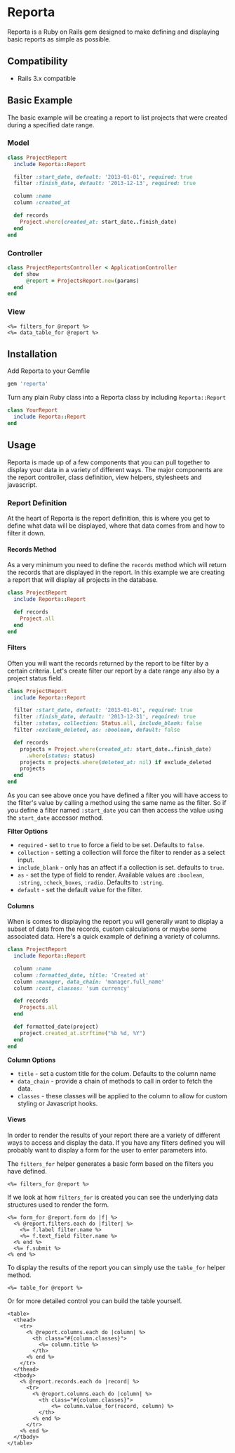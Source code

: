 # Reporta

Reporta is a Ruby on Rails gem designed to make defining and displaying basic reports as simple as possible.

## Compatibility

* Rails 3.x compatible

## Basic Example

The basic example will be creating a report to list projects that were created during a specified date range.

### Model

```ruby
class ProjectReport
  include Reporta::Report

  filter :start_date, default: '2013-01-01', required: true
  filter :finish_date, default: '2013-12-13', required: true

  column :name
  column :created_at

  def records
    Project.where(created_at: start_date..finish_date)
  end
end
```

### Controller

```ruby
class ProjectReportsController < ApplicationController
  def show
      @report = ProjectsReport.new(params)
  end
end
```

### View

```erb
<%= filters_for @report %>
<%= data_table_for @report %>
```

## Installation

Add Reporta to your Gemfile

```ruby
gem 'reporta'
```

Turn any plain Ruby class into a Reporta class by including `Reporta::Report`

```ruby
class YourReport
  include Reporta::Report
end
```

## Usage

Reporta is made up of a few components that you can pull together to display your data in a variety of different ways. The major components are the report controller, class definition, view helpers, stylesheets and javascript.

### Report Definition

At the heart of Reporta is the report definition, this is where you get to define what data will be displayed, where that data comes from and how to filter it down.

#### Records Method

As a very minimum you need to define the `records` method which will return the records that are displayed in the report. In this example we are creating a report that will display all projects in the database.

```ruby
class ProjectReport
  include Reporta::Report

  def records
    Project.all
  end
end
```

#### Filters

Often you will want the records returned by the report to be filter by a certain criteria. Let's create filter our report by a date range any also by a project status field.

```ruby
class ProjectReport
  include Reporta::Report

  filter :start_date, default: '2013-01-01', required: true
  filter :finish_date, default: '2013-12-31', required: true
  filter :status, collection: Status.all, include_blank: false
  filter :exclude_deleted, as: :boolean, default: false

  def records
    projects = Project.where(created_at: start_date..finish_date)
      .where(status: status)
    projects = projects.where(deleted_at: nil) if exclude_deleted
    projects
  end
end
```

As you can see above once you have defined a filter you will have access to the filter's value by calling a method using the same name as the filter. So if you define a filter named `:start_date` you can then access the value using the `start_date` accessor method.

**Filter Options**

* `required` - set to `true` to force a field to be set. Defaults to `false`.
* `collection` - setting a collection will force the filter to render as a select input.
* `include_blank` - only has an affect if a collection is set. defaults to `true`.
* `as` - set the type of field to render. Available values are `:boolean`, `:string`, `:check_boxes`, `:radio`. Defaults to `:string`.
* `default` - set the default value for the filter.

#### Columns

When is comes to displaying the report you will generally want to display a subset of data from the records, custom calculations or maybe some associated data. Here's a quick example of defining a variety of columns.

```ruby
class ProjectReport
  include Reporta::Report

  column :name
  column :formatted_date, title: 'Created at'
  column :manager, data_chain: 'manager.full_name'
  column :cost, classes: 'sum currency'

  def records
    Projects.all
  end

  def formatted_date(project)
    project.created_at.strftime("%b %d, %Y")
  end
end
```

**Column Options**

* `title` - set a custom title for the colum. Defaults to the column name
* `data_chain` - provide a chain of methods to call in order to fetch the data.
* `classes` - these classes will be applied to the column to allow for custom styling or Javascript hooks.

#### Views

In order to render the results of your report there are a variety of different ways to access and display the data. If you have any filters defined you will probably want to display a form for the user to enter parameters into.

The `filters_for` helper generates a basic form based on the filters you have defined.

```erb
<%= filters_for @report %>
```
If we look at how `filters_for` is created you can see the underlying data structures used to render the form.

```erb
<%= form_for @report.form do |f| %>
  <% @report.filters.each do |filter| %>
    <%= f.label filter.name %>
    <%= f.text_field filter.name %>
  <% end %>
  <%= f.submit %>
<% end %>
```
To display the results of the report you can simply use the `table_for` helper method.

```erb
<%= table_for @report %>
```
Or for more detailed control you can build the table yourself.

```erb
<table>
  <thead>
  	<tr>
      <% @report.columns.each do |column| %>
        <th class="#{column.classes}">
       	  <%= column.title %>
        </th>
      <% end %>
    </tr>
  </thead>
  <tbody>
    <% @report.records.each do |record| %>
      <tr>
        <% @report.columns.each do |column| %>
          <th class="#{column.classes}">
         	  <%= column.value_for(record, column) %>
          </th>
        <% end %>
      </tr>
    <% end %>
  </tbody>
</table>
```